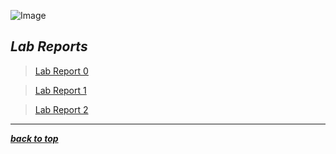 ![Image](https://i.imgur.com/bxnhfeE.png)

## ***Lab Reports***

>[Lab Report 0](lab-report-1-week-0.html)

>[Lab Report 1](lab-report-1-week-1.html)

>[Lab Report 2](lab-report-1-week-3.html)

---

[***back to top***](https://nanibot1.github.io/cse15l-lab-reports/)